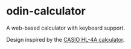# odin-calculator
A web-based calculator with keyboard support.

Design inspired by the [CASIO HL-4A calculator](https://www.casio.com/intl/basic-calculators/product.HL-4A/).
